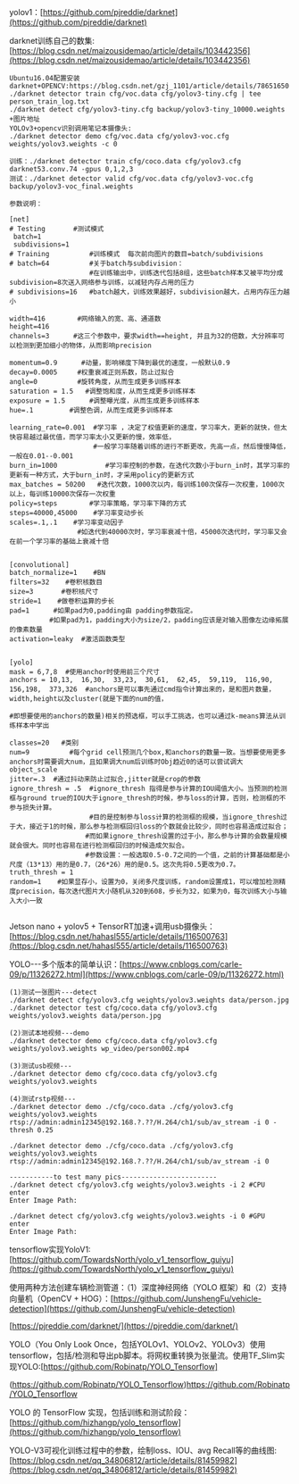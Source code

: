 yolov1：[https://github.com/pjreddie/darknet](https://github.com/pjreddie/darknet)

darknet训练自己的数集:[https://blog.csdn.net/maizousidemao/article/details/103442356](https://blog.csdn.net/maizousidemao/article/details/103442356)
```
Ubuntu16.04配置安装darknet+OPENCV:https://blog.csdn.net/gzj_1101/article/details/78651650
./darknet detector train cfg/voc.data cfg/yolov3-tiny.cfg | tee person_train_log.txt
./darknet detect cfg/yolov3-tiny.cfg backup/yolov3-tiny_10000.weights +图片地址
YOLOv3+opencv识别调用笔记本摄像头:
./darknet detector demo cfg/voc.data cfg/yolov3-voc.cfg weights/yolov3.weights -c 0

训练：./darknet detector train cfg/coco.data cfg/yolov3.cfg darknet53.conv.74 -gpus 0,1,2,3
测试：./darknet detector valid cfg/voc.data cfg/yolov3-voc.cfg backup/yolov3-voc_final.weights

参数说明：

[net]
# Testing       #测试模式
 batch=1    
 subdivisions=1
# Training          #训练模式  每次前向图片的数目=batch/subdivisions
# batch=64          #关于batch与subdivision：
                    #在训练输出中，训练迭代包括8组，这些batch样本又被平均分成subdivision=8次送入网络参与训练，以减轻内存占用的压力
# subdivisions=16   #batch越大，训练效果越好，subdivision越大，占用内存压力越小

width=416        #网络输入的宽、高、通道数
height=416
channels=3      #这三个参数中，要求width==height, 并且为32的倍数，大分辨率可以检测到更加细小的物体，从而影响precision

momentum=0.9      #动量，影响梯度下降到最优的速度，一般默认0.9
decay=0.0005     #权重衰减正则系数，防止过拟合
angle=0          #旋转角度，从而生成更多训练样本 
saturation = 1.5   #调整饱和度，从而生成更多训练样本
exposure = 1.5      #调整曝光度，从而生成更多训练样本
hue=.1         #调整色调，从而生成更多训练样本

learning_rate=0.001  #学习率 ，决定了权值更新的速度，学习率大，更新的就快，但太快容易越过最优值，而学习率太小又更新的慢，效率低，
                     #一般学习率随着训练的进行不断更改，先高一点，然后慢慢降低，一般在0.01--0.001
burn_in=1000            #学习率控制的参数，在迭代次数小于burn_in时，其学习率的更新有一种方式，大于burn_in时，才采用policy的更新方式
max_batches = 50200   #迭代次数，1000次以内，每训练100次保存一次权重，1000次以上，每训练10000次保存一次权重
policy=steps        #学习率策略，学习率下降的方式
steps=40000,45000    #学习率变动步长
scales=.1,.1    #学习率变动因子
                 #如迭代到40000次时，学习率衰减十倍，45000次迭代时，学习率又会在前一个学习率的基础上衰减十倍


[convolutional]
batch_normalize=1    #BN
filters=32    #卷积核数目
size=3       #卷积核尺寸
stride=1    #做卷积运算的步长
pad=1      #如果pad为0,padding由 padding参数指定。
		  #如果pad为1，padding大小为size/2，padding应该是对输入图像左边缘拓展的像素数量
activation=leaky  #激活函数类型


[yolo]
mask = 6,7,8  #使用anchor时使用前三个尺寸
anchors = 10,13,  16,30,  33,23,  30,61,  62,45,  59,119,  116,90,  156,198,  373,326  #anchors是可以事先通过cmd指令计算出来的，是和图片数量，width,height以及cluster(就是下面的num的值，
					                                                                   #即想要使用的anchors的数量)相关的预选框，可以手工挑选，也可以通过k-means算法从训练样本中学出

classes=20   #类别 
num=9          #每个grid cell预测几个box,和anchors的数量一致。当想要使用更多anchors时需要调大num，且如果调大num后训练时Obj趋近0的话可以尝试调大object_scale
jitter=.3  #通过抖动来防止过拟合,jitter就是crop的参数
ignore_thresh = .5  #ignore_thresh 指得是参与计算的IOU阈值大小。当预测的检测框与ground true的IOU大于ignore_thresh的时候，参与loss的计算，否则，检测框的不参与损失计算。
                    #目的是控制参与loss计算的检测框的规模，当ignore_thresh过于大，接近于1的时候，那么参与检测框回归loss的个数就会比较少，同时也容易造成过拟合；
				   #而如果ignore_thresh设置的过于小，那么参与计算的会数量规模就会很大。同时也容易在进行检测框回归的时候造成欠拟合。
                   #参数设置：一般选取0.5-0.7之间的一个值，之前的计算基础都是小尺度（13*13）用的是0.7，（26*26）用的是0.5。这次先将0.5更改为0.7。 
truth_thresh = 1
random=1    #如果显存小，设置为0，关闭多尺度训练，random设置成1，可以增加检测精度precision，每次迭代图片大小随机从320到608，步长为32，如果为0，每次训练大小与输入大小一致


```
Jetson nano + yolov5 + TensorRT加速+调用usb摄像头：[https://blog.csdn.net/hahasl555/article/details/116500763](https://blog.csdn.net/hahasl555/article/details/116500763)

YOLO---多个版本的简单认识：[https://www.cnblogs.com/carle-09/p/11326272.html](https://www.cnblogs.com/carle-09/p/11326272.html)
```
(1)测试一张图片---detect
./darknet detect cfg/yolov3.cfg weights/yolov3.weights data/person.jpg
./darknet detector test cfg/coco.data cfg/yolov3.cfg weights/yolov3.weights data/person.jpg

(2)测试本地视频---demo
./darknet detector demo cfg/coco.data cfg/yolov3.cfg weights/yolov3.weights wp_video/person002.mp4

(3)测试usb视频---
./darknet detector demo cfg/coco.data cfg/yolov3.cfg weights/yolov3.weights

(4)测试rstp视频---
./darknet detector demo ./cfg/coco.data ./cfg/yolov3.cfg weights/yolov3.weights rtsp://admin:admin12345@192.168.?.??/H.264/ch1/sub/av_stream -i 0 -thresh 0.25

./darknet detector demo ./cfg/coco.data ./cfg/yolov3.cfg weights/yolov3.weights rtsp://admin:admin12345@192.168.?.??/H.264/ch1/sub/av_stream -i 0

-----------to test many pics------------------------
./darknet detect cfg/yolov3.cfg weights/yolov3.weights -i 2 #CPU  enter
Enter Image Path:

./darknet detect cfg/yolov3.cfg weights/yolov3.weights -i 0 #GPU  enter
Enter Image Path: 
```

tensorflow实现YoloV1:[https://github.com/TowardsNorth/yolo_v1_tensorflow_guiyu](https://github.com/TowardsNorth/yolo_v1_tensorflow_guiyu)

使用两种方法创建车辆检测管道：（1）深度神经网络（YOLO 框架）和（2）支持向量机（OpenCV + HOG）：[https://github.com/JunshengFu/vehicle-detection](https://github.com/JunshengFu/vehicle-detection)

[https://pjreddie.com/darknet/](https://pjreddie.com/darknet/)

YOLO（You Only Look Once，包括YOLOv1、YOLOv2、YOLOv3）使用tensorflow，包括/检测和导出pb脚本。将网权重转换为张量流。使用TF_Slim实现YOLO:[https://github.com/Robinatp/YOLO_Tensorflow]

(https://github.com/Robinatp/YOLO_Tensorflow)https://github.com/Robinatp/YOLO_Tensorflow

YOLO 的 TensorFlow 实现，包括训练和测试阶段：[https://github.com/hizhangp/yolo_tensorflow](https://github.com/hizhangp/yolo_tensorflow)

YOLO-V3可视化训练过程中的参数，绘制loss、IOU、avg Recall等的曲线图:[https://blog.csdn.net/qq_34806812/article/details/81459982](https://blog.csdn.net/qq_34806812/article/details/81459982)
